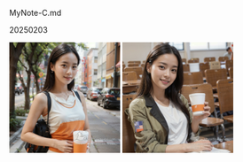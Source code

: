 MyNote-C.md

20250203

<img src="(FilesShare)20240905_AIGC_SD_MyLora_DozhaiGirl_00376.jpg" width="200"> <img src="(FilesShare)20240905_AIGC_SD_MyLora_DozhaiGirl_00362.jpg" width="200"> 
